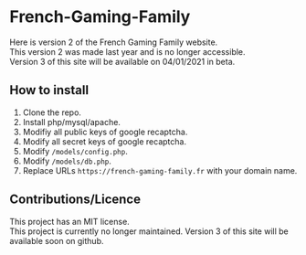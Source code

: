 # French-Gaming-Family
Here is version 2 of the French Gaming Family website. <br>
This version 2 was made last year and is no longer accessible. <br>
Version 3 of this site will be available on 04/01/2021 in beta. <br>

## How to install

1. Clone the repo.
2. Install php/mysql/apache.
3. Modifiy all public keys of google recaptcha.
4. Modify all secret keys of google recaptcha.
5. Modify `/models/config.php`.
6. Modify `/models/db.php`.
7. Replace URLs `https://french-gaming-family.fr` with your domain name.
   
## Contributions/Licence
This project has an MIT license. <br>
This project is currently no longer maintained. Version 3 of this site will be available soon on github.